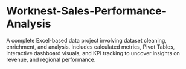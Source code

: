 # Worknest-Sales-Performance-Analysis
A complete Excel-based data project involving dataset cleaning, enrichment, and analysis. Includes calculated metrics, Pivot Tables, interactive dashboard visuals, and KPI tracking to uncover insights on revenue,  and regional performance.
